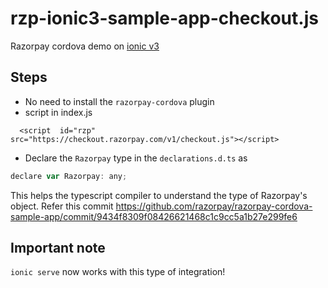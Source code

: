 # rzp-ionic3-sample-app-checkout.js

Razorpay cordova demo on [ionic v3](http://ionicframework.com)

## Steps

- No need to install the `razorpay-cordova` plugin
- script in index.js
```
  <script  id="rzp" src="https://checkout.razorpay.com/v1/checkout.js"></script>
```

- Declare the `Razorpay` type in the `declarations.d.ts` as
```js
declare var Razorpay: any;
```
This helps the typescript compiler to understand the type of Razorpay's object. Refer this commit https://github.com/razorpay/razorpay-cordova-sample-app/commit/9434f8309f08426621468c1c9cc5a1b27e299fe6


## Important note

`ionic serve` now works with this type of integration!

